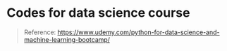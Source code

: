# Codes for data science course
> Reference: https://www.udemy.com/python-for-data-science-and-machine-learning-bootcamp/